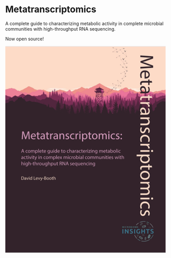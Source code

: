 # Metatranscriptomics
A complete guide to characterizing metabolic activity in complete microbial communities with high-throughput RNA sequencing. 

Now open source!

![Metatranscriptomics Cover](/cover.png)
